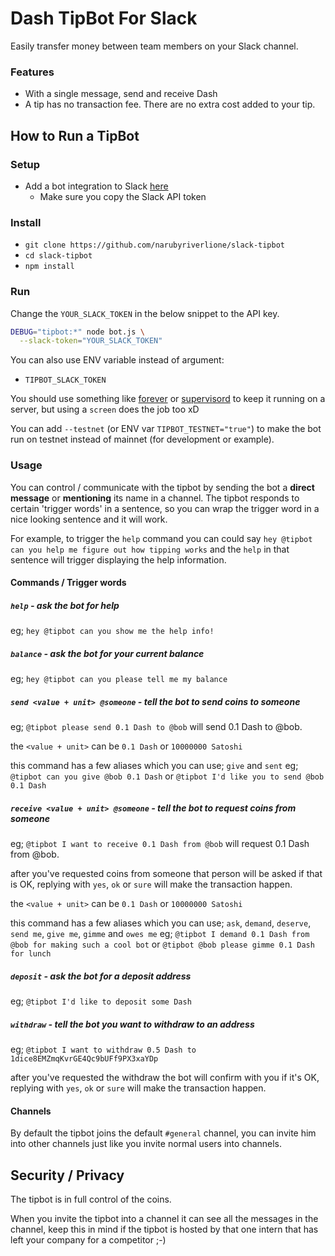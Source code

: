 Dash TipBot For Slack
========================
Easily transfer money between team members on your Slack channel.

### Features
 - With a single message, send and receive Dash
 - A tip has no transaction fee. There are no extra cost added to your tip.


How to Run a TipBot
-------------------
### Setup
 - Add a bot integration to Slack [here](https://my.slack.com/services/new/bot)
    - Make sure you copy the Slack API token

### Install
 - `git clone https://github.com/narubyriverlione/slack-tipbot`
 - `cd slack-tipbot`
 - `npm install`

### Run
Change the `YOUR_SLACK_TOKEN` in the below snippet to the API key.
```sh
DEBUG="tipbot:*" node bot.js \
  --slack-token="YOUR_SLACK_TOKEN" 
```

You can also use ENV variable instead of argument:
 - `TIPBOT_SLACK_TOKEN`

You should use something like [forever](https://www.npmjs.com/package/forever) or [supervisord](http://supervisord.org/) to keep it running on a server,
but using a `screen` does the job too xD

You can add `--testnet` (or ENV var `TIPBOT_TESTNET="true"`) to make the bot run on testnet instead of mainnet (for development or example).

### Usage
You can control / communicate with the tipbot by sending the bot a **direct message** or **mentioning** its name in a channel.
The tipbot responds to certain 'trigger words' in a sentence, so you can wrap the trigger word in a nice looking sentence and it will work.

For example, to trigger the `help` command you can could say `hey @tipbot can you help me figure out how tipping works`
and the `help` in that sentence will trigger displaying the help information.

#### Commands / Trigger words
##### `help` - *ask the bot for help*
eg; `hey @tipbot can you show me the help info!`

##### `balance` - *ask the bot for your current balance*
eg; `hey @tipbot can you please tell me my balance`

##### `send <value + unit> @someone` - *tell the bot to send coins to someone*
eg; `@tipbot please send 0.1 Dash to @bob` will send 0.1 Dash to @bob.

the `<value + unit>` can be `0.1 Dash` or `10000000 Satoshi`

this command has a few aliases which you can use; `give` and `sent`
eg; `@tipbot can you give @bob 0.1 Dash` or `@tipbot I'd like you to send @bob 0.1 Dash`

##### `receive <value + unit> @someone` - *tell the bot to request coins from someone*
eg; `@tipbot I want to receive 0.1 Dash from @bob` will request 0.1 Dash from @bob.

after you've requested coins from someone that person will be asked if that is OK, replying with `yes`, `ok` or `sure` will make the transaction happen.

the `<value + unit>` can be `0.1 Dash` or `10000000 Satoshi`

this command has a few aliases which you can use; `ask`, `demand`, `deserve`, `send me`, `give me`, `gimme` and `owes me`
eg; `@tipbot I demand 0.1 Dash from @bob for making such a cool bot` or `@tipbot @bob please gimme 0.1 Dash for lunch`

##### `deposit` - *ask the bot for a deposit address*
eg; `@tipbot I'd like to deposit some Dash`

##### `withdraw` -  *tell the bot you want to withdraw to an address*
eg; `@tipbot I want to withdraw 0.5 Dash to 1dice8EMZmqKvrGE4Qc9bUFf9PX3xaYDp`

after you've requested the withdraw the bot will confirm with you if it's OK, replying with `yes`, `ok` or `sure` will make the transaction happen.

#### Channels
By default the tipbot joins the default `#general` channel, you can invite him into other channels just like you invite normal users into channels.


Security / Privacy
------------------
The tipbot is in full control of the coins.

When you invite the tipbot into a channel it can see all the messages in the channel,
keep this in mind if the tipbot is hosted by that one intern that has left your company for a competitor ;-)
